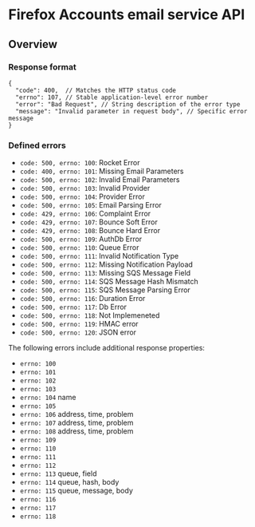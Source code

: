 # Firefox Accounts email service API

## Overview

### Response format

```
{
  "code": 400,  // Matches the HTTP status code
  "errno": 107, // Stable application-level error number
  "error": "Bad Request", // String description of the error type
  "message": "Invalid parameter in request body", // Specific error message
}
```

### Defined errors

- `code: 500, errno: 100`: Rocket Error
- `code: 400, errno: 101`: Missing Email Parameters
- `code: 500, errno: 102`: Invalid Email Parameters
- `code: 500, errno: 103`: Invalid Provider
- `code: 500, errno: 104`: Provider Error
- `code: 500, errno: 105`: Email Parsing Error
- `code: 429, errno: 106`: Complaint Error
- `code: 429, errno: 107`: Bounce Soft Error
- `code: 429, errno: 108`: Bounce Hard Error
- `code: 500, errno: 109`: AuthDb Error
- `code: 500, errno: 110`: Queue Error
- `code: 500, errno: 111`: Invalid Notification Type
- `code: 500, errno: 112`: Missing Notification Payload
- `code: 500, errno: 113`: Missing SQS Message Field
- `code: 500, errno: 114`: SQS Message Hash Mismatch
- `code: 500, errno: 115`: SQS Message Parsing Error
- `code: 500, errno: 116`: Duration Error
- `code: 500, errno: 117`: Db Error
- `code: 500, errno: 118`: Not Implemeneted
- `code: 500, errno: 119`: HMAC error
- `code: 500, errno: 120`: JSON error

The following errors include additional response properties:

- `errno: 100`
- `errno: 101`
- `errno: 102`
- `errno: 103`
- `errno: 104` name
- `errno: 105`
- `errno: 106` address, time, problem
- `errno: 107` address, time, problem
- `errno: 108` address, time, problem
- `errno: 109`
- `errno: 110`
- `errno: 111`
- `errno: 112`
- `errno: 113` queue, field
- `errno: 114` queue, hash, body
- `errno: 115` queue, message, body
- `errno: 116`
- `errno: 117`
- `errno: 118`
